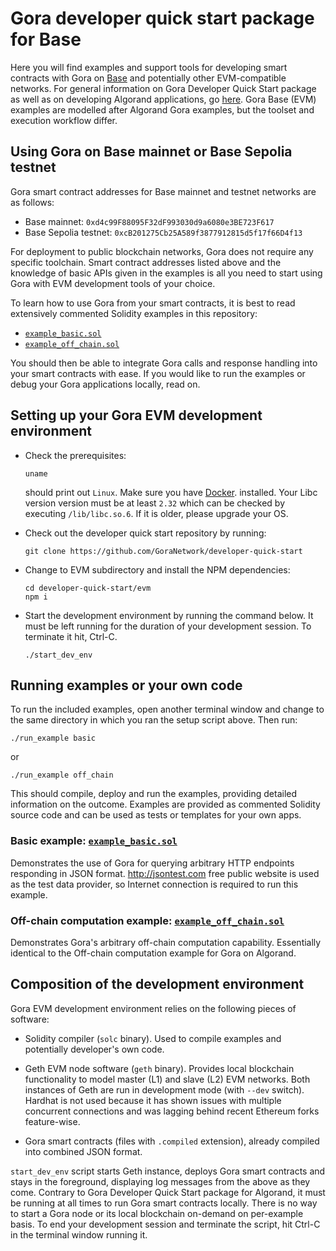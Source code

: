 # Gora developer quick start package for Base

Here you will find examples and support tools for developing smart contracts with
Gora on [Base](https://base.org/) and potentially other EVM-compatible networks.
For general information on Gora Developer Quick Start package as well as on
developing Algorand applications, go [here](https://github.com/GoraNetwork/developer-quick-start/README.md).
Gora Base (EVM) examples are modelled after Algorand Gora examples, but the toolset
and execution workflow differ.

## Using Gora on Base mainnet or Base Sepolia testnet

 Gora smart contract addresses for Base mainnet and testnet networks are as follows:

 * Base mainnet: `0xd4c99F88095F32dF993030d9a6080e3BE723F617`
 * Base Sepolia testnet: `0xcB201275Cb25A589f3877912815d5f17f66D4f13`

 For deployment to public blockchain networks, Gora does not require any specific
 toolchain. Smart contract addresses listed above and the knowledge of basic
 APIs given in the examples is all you need to start using Gora with EVM
 development tools of your choice.

 To learn how to use Gora from your smart contracts, it is best to read
 extensively commented Solidity examples in this repository:

 * [`example_basic.sol`](https://github.com/GoraNetwork/developer-quick-start/blob/main/evm/example_basic.sol "Example app on Github")
 * [`example_off_chain.sol`](https://github.com/GoraNetwork/developer-quick-start/blob/main/evm/example_off_chain.sol "Example app on Github")

 You should then be able to integrate Gora calls and response handling into your
 smart contracts with ease. If you would like to run the examples or debug your
 Gora applications locally, read on.

## Setting up your Gora EVM development environment

 * Check the prerequisites:
   ```
   uname
   ```
   should print out `Linux`. Make sure you have [Docker](https://docker.com/).
   installed. Your Libc version version must be at least `2.32` which can be
   checked by executing `/lib/libc.so.6`. If it is older, please upgrade your
   OS.

 * Check out the developer quick start repository by running:
   ```
   git clone https://github.com/GoraNetwork/developer-quick-start
   ```

 * Change to EVM subdirectory and install the NPM dependencies:
   ```
   cd developer-quick-start/evm
   npm i
   ```
 * Start the development environment by running the command below. It must
   be left running for the duration of your development session. To terminate
   it hit, Ctrl-C.
   ```
   ./start_dev_env
   ```

## Running examples or your own code

To run the included examples, open another terminal window and change
to the same directory in which you ran the setup script above. Then run:
```
./run_example basic
```
or
```
./run_example off_chain
```

This should compile, deploy and run the examples, providing detailed information
on the outcome. Examples are provided as commented Solidity source code and can
be used as tests or templates for your own apps.

### Basic example: [`example_basic.sol`](https://github.com/GoraNetwork/developer-quick-start/blob/main/evm/example_basic.sol "Example app on Github")

Demonstrates the use of Gora for querying arbitrary HTTP endpoints responding in
JSON format. <http://jsontest.com> free public website is used as the test data
provider, so Internet connection is required to run this example.

### Off-chain computation example: [`example_off_chain.sol`](https://github.com/GoraNetwork/developer-quick-start/blob/main/evm/example_off_chain.sol "Example app on Github")

Demonstrates Gora's arbitrary off-chain computation capability. Essentially
identical to the Off-chain computation example for Gora on Algorand.

## Composition of the development environment

Gora EVM development environment relies on the following pieces of software:

 * Solidity compiler (`solc` binary). Used to compile examples and potentially
   developer's own code.

 * Geth EVM node software (`geth` binary). Provides local blockchain
   functionality to model master (L1) and slave (L2) EVM networks. Both
   instances of Geth are run in development mode (with `--dev` switch).
   Hardhat is not used because it has shown issues with multiple concurrent
   connections and was lagging behind recent Ethereum forks feature-wise.

 * Gora smart contracts (files with `.compiled` extension), already compiled
   into combined JSON format.

`start_dev_env` script starts Geth instance, deploys Gora smart contracts and
stays in the foreground, displaying log messages from the above as they come.
Contrary to Gora Developer Quick Start package for Algorand, it must be running
at all times to run Gora smart contracts locally. There is no way to start a
Gora node or its local blockchain on-demand on per-example basis.  To end your
development session and terminate the script, hit Ctrl-C in the terminal window
running it.
